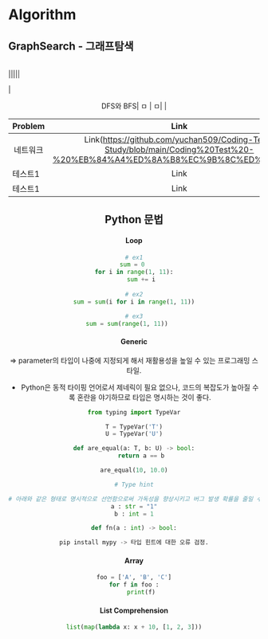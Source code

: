 # Algorithm

## GraphSearch - 그래프탐색
<br>
|||||

|<center>DFS와 BFS| ㅁ | ㅁ| |


|<center>Problem|<center>Link|<center>Solution|<center>Memo|
|---|---|---|---|
|<center>네트워크|<center>Link(https://github.com/yuchan509/Coding-Test-Study/blob/main/Coding%20Test%20-%20%EB%84%A4%ED%8A%B8%EC%9B%8C%ED%81%AC.py)|<center>Link||
|테스트1|<center>Link|<center>Link||
|테스트1|<center>Link|<center>Link||
    
    

## Python 문법

#### Loop
```python
# ex1
sum = 0 
for i in range(1, 11):
    sum += i
    
# ex2
sum = sum(i for i in range(1, 11))

# ex3
sum = sum(range(1, 11))    
```

#### Generic
=> parameter의 타입이 나중에 지정되게 해서 재활용성을 높일 수 있는 프로그래밍 스타일.
* Python은 동적 타이핑 언어로서 제네릭이 필요 없으나, 코드의 복잡도가 높아질 수록 혼란을 야기하므로 타입은 명시하는 것이 좋다.

```python
from typing import TypeVar

T = TypeVar('T')
U = TypeVar('U')

def are_equal(a: T, b: U) -> bool:
    return a == b

are_equal(10, 10.0)

# Type hint

# 아래와 같은 형태로 명시적으로 선언함으로써 가독성을 향상시키고 버그 발생 확률을 줄일 수 있다. 단, version 3.5부터 사용이 가능.
a : str = "1"
b : int = 1

def fn(a : int) -> bool:

pip install mypy -> 타입 힌트에 대한 오류 검정.
```

#### Array
```python
foo = ['A', 'B', 'C']
for f in foo :
    print(f)
```


#### List Comprehension
```python
list(map(lambda x: x + 10, [1, 2, 3]))


```



